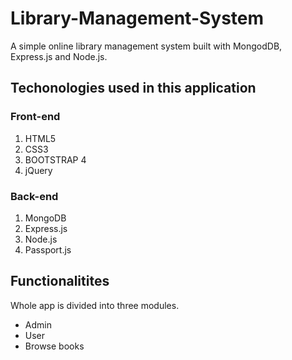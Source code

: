 

# Library-Management-System

A simple online library management system built with MongodDB, Express.js and Node.js. 
## Techonologies used in this application

### Front-end

1. HTML5
2. CSS3
3. BOOTSTRAP 4
4. jQuery

### Back-end

1. MongoDB
2. Express.js
3. Node.js
4. Passport.js


## Functionalitites

Whole app is divided into three modules.

- Admin
- User
- Browse books



